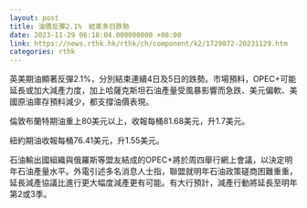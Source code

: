 ```yaml
---
layout: post
title: 油價反彈2.1%　結束多日跌勢
date: 2023-11-29 06:18:04.000000000 +08:00
link: https://news.rthk.hk/rthk/ch/component/k2/1729872-20231129.htm
categories: rthk
---
```


英美期油顯著反彈2.1%，分別結束連續4日及5日的跌勢。市場預料，OPEC+可能延長或加大減產力度，加上哈薩克斯坦石油產量受風暴影響而急跌、美元偏軟、美國原油庫存預料減少，都支撐油價表現。

倫敦布蘭特期油重上80美元以上，收報每桶81.68美元，升1.7美元。

紐約期油收報每桶76.41美元，升1.55美元。

石油輸出國組織與俄羅斯等盟友結成的OPEC+將於周四舉行網上會議，以決定明年石油產量水平。外電引述多名消息人士指，聯盟就明年石油政策磋商困難重重，延長減產協議比進行更大幅度減產更有可能。有大行預計，減產行動將延長至明年第2或3季。

